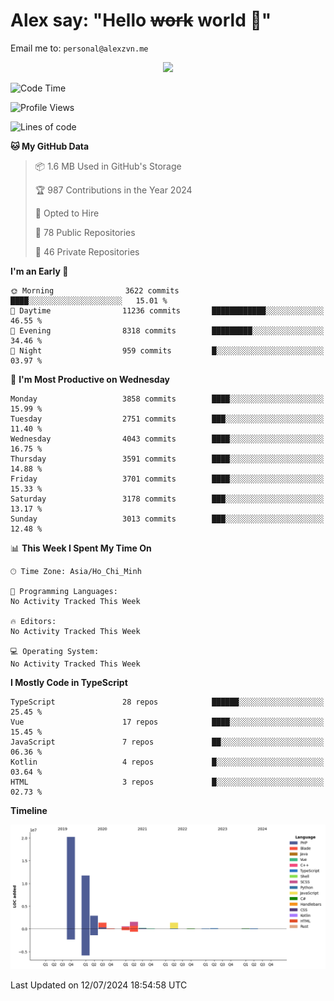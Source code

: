# Alex say: "Hello ~~work~~ world 🐾"
Email me to: `personal@alexzvn.me`


<p align=center>
  <a href="https://skillicons.dev">
    <img src="https://skillicons.dev/icons?i=ts,js,php,nodejs,bun,vue,nuxt,react,svelte,tauri,laravel,rust,mongodb,docker,electron,redis,rabbitmq,tailwind,git,cloudflare,elysia,mysql,nginx,rollupjs,sentry,ubuntu,yarn,html,css,vite" />
  </a>
</p>

<!--START_SECTION:waka-->
![Code Time](http://img.shields.io/badge/Code%20Time-1%2C066%20hrs%2055%20mins-blue)

![Profile Views](http://img.shields.io/badge/Profile%20Views-0-blue)

![Lines of code](https://img.shields.io/badge/From%20Hello%20World%20I%27ve%20Written-40.5%20million%20lines%20of%20code-blue)

**🐱 My GitHub Data** 

> 📦 1.6 MB Used in GitHub's Storage 
 > 
> 🏆 987 Contributions in the Year 2024
 > 
> 💼 Opted to Hire
 > 
> 📜 78 Public Repositories 
 > 
> 🔑 46 Private Repositories 
 > 
**I'm an Early 🐤** 

```text
🌞 Morning                3622 commits        ████░░░░░░░░░░░░░░░░░░░░░   15.01 % 
🌆 Daytime                11236 commits       ████████████░░░░░░░░░░░░░   46.55 % 
🌃 Evening                8318 commits        █████████░░░░░░░░░░░░░░░░   34.46 % 
🌙 Night                  959 commits         █░░░░░░░░░░░░░░░░░░░░░░░░   03.97 % 
```
📅 **I'm Most Productive on Wednesday** 

```text
Monday                   3858 commits        ████░░░░░░░░░░░░░░░░░░░░░   15.99 % 
Tuesday                  2751 commits        ███░░░░░░░░░░░░░░░░░░░░░░   11.40 % 
Wednesday                4043 commits        ████░░░░░░░░░░░░░░░░░░░░░   16.75 % 
Thursday                 3591 commits        ████░░░░░░░░░░░░░░░░░░░░░   14.88 % 
Friday                   3701 commits        ████░░░░░░░░░░░░░░░░░░░░░   15.33 % 
Saturday                 3178 commits        ███░░░░░░░░░░░░░░░░░░░░░░   13.17 % 
Sunday                   3013 commits        ███░░░░░░░░░░░░░░░░░░░░░░   12.48 % 
```


📊 **This Week I Spent My Time On** 

```text
🕑︎ Time Zone: Asia/Ho_Chi_Minh

💬 Programming Languages: 
No Activity Tracked This Week

🔥 Editors: 
No Activity Tracked This Week

💻 Operating System: 
No Activity Tracked This Week
```

**I Mostly Code in TypeScript** 

```text
TypeScript               28 repos            ██████░░░░░░░░░░░░░░░░░░░   25.45 % 
Vue                      17 repos            ████░░░░░░░░░░░░░░░░░░░░░   15.45 % 
JavaScript               7 repos             ██░░░░░░░░░░░░░░░░░░░░░░░   06.36 % 
Kotlin                   4 repos             █░░░░░░░░░░░░░░░░░░░░░░░░   03.64 % 
HTML                     3 repos             █░░░░░░░░░░░░░░░░░░░░░░░░   02.73 % 
```



**Timeline**

![Lines of Code chart](https://raw.githubusercontent.com/alexzvn/alexzvn/main/assets/bar_graph.png)


 Last Updated on 12/07/2024 18:54:58 UTC
<!--END_SECTION:waka-->
